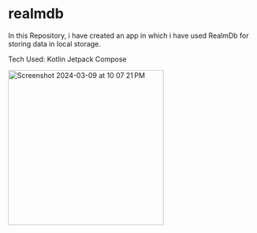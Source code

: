 # realmdb
In this Repository, i have created an app in which i have used RealmDb for storing data in local storage.

Tech Used:
Kotlin
Jetpack Compose


<img width="315" alt="Screenshot 2024-03-09 at 10 07 21 PM" src="https://github.com/rishabhsingh2002/realmdb/assets/83571003/2343d4ba-541a-4203-bbf6-5116c6d425f1">
